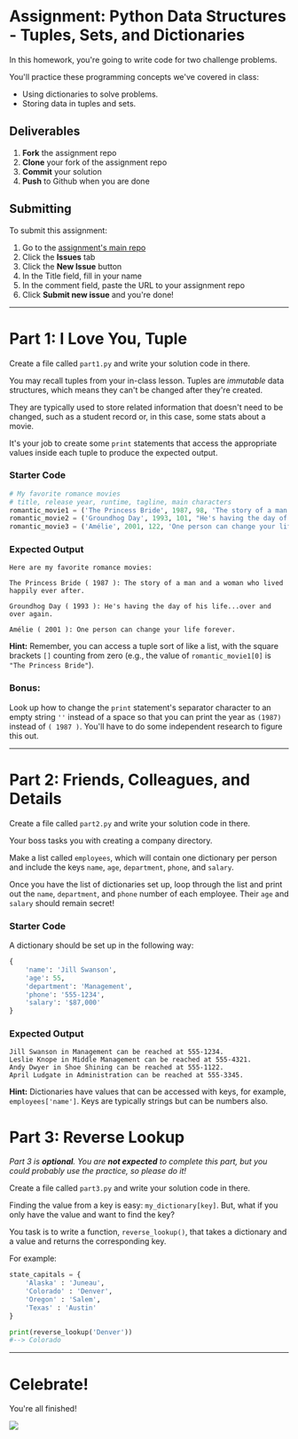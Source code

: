 # Assignment: Python Data Structures - Tuples, Sets, and Dictionaries

In this homework, you're going to write code for two challenge problems.

You'll practice these programming concepts we've covered in class:

* Using dictionaries to solve problems.
* Storing data in tuples and sets.

## Deliverables

1. **Fork** the assignment repo
1. **Clone** your fork of the assignment repo
1. **Commit** your solution
1. **Push** to Github when you are done

## Submitting

To submit this assignment:

1. Go to the [assignment's main repo](https://git.generalassemb.ly/PYTHR-august-2019/hw-08-tuples-and-dictionaries)
1. Click the **Issues** tab
1. Click the **New Issue** button
1. In the Title field, fill in your name
1. In the comment field, paste the URL to your assignment repo
1. Click **Submit new issue** and you're done!

---

# Part 1: I Love You, Tuple

Create a file called `part1.py` and write your solution code in there.

You may recall tuples from your in-class lesson. Tuples are *immutable* data structures, which means they can't be changed after they're created.

They are typically used to store related information that doesn't need to be changed, such as a student record or, in this case, some stats about a movie.

It's your job to create some `print` statements that access the appropriate values inside each tuple to produce the expected output.

### Starter Code

```python
# My favorite romance movies
# title, release year, runtime, tagline, main characters
romantic_movie1 = ('The Princess Bride', 1987, 98, 'The story of a man and a woman who lived happily ever after.', ['Buttercup', 'Westley', 'Fezzik', 'Inigo Montoya', 'Vizzini'])
romantic_movie2 = ('Groundhog Day', 1993, 101, "He's having the day of his life… over and over again.", ['Phil Connors'])
romantic_movie3 = ('Amélie', 2001, 122, 'One person can change your life forever.', ['Amélie Poulain', 'Nino Quincampoix', 'The Garden Gnome'])
```

### Expected Output

```
Here are my favorite romance movies:

The Princess Bride ( 1987 ): The story of a man and a woman who lived happily ever after.

Groundhog Day ( 1993 ): He's having the day of his life...over and over again.

Amélie ( 2001 ): One person can change your life forever.
```

**Hint:** Remember, you can access a tuple sort of like a list, with the square brackets `[]` counting from zero (e.g., the value of `romantic_movie1[0]` is `"The Princess Bride"`).

### Bonus:

Look up how to change the `print` statement's separator character to an empty string `''` instead of a space so that you can print the year as `(1987)` instead of `( 1987 )`. You'll have to do some independent research to figure this out.

---

# Part 2: Friends, Colleagues, and Details

Create a file called `part2.py` and write your solution code in there.

Your boss tasks you with creating a company directory.

Make a list called `employees`, which will contain one dictionary per person and include the keys `name`, `age`, `department`, `phone`, and `salary`.

Once you have the list of dictionaries set up, loop through the list and print out the `name`, `department`, and `phone` number of each employee. Their `age` and `salary` should remain secret!

### Starter Code

A dictionary should be set up in the following way:

```python
{
    'name': 'Jill Swanson',
    'age': 55,
    'department': 'Management',
    'phone': '555-1234',
    'salary': '$87,000'
}
```

### Expected Output

```
Jill Swanson in Management can be reached at 555-1234.
Leslie Knope in Middle Management can be reached at 555-4321.
Andy Dwyer in Shoe Shining can be reached at 555-1122.
April Ludgate in Administration can be reached at 555-3345.
```

**Hint:** Dictionaries have values that can be accessed with keys, for example, `employees['name']`. Keys are typically strings but can be numbers also.

# Part 3: Reverse Lookup

_Part 3 is **optional**. You are **not expected** to complete this part, but you could probably use the practice, so please do it!_

Create a file called `part3.py` and write your solution code in there.

Finding the value from a key is easy: `my_dictionary[key]`. But, what if you only have the value and want to find the key?

You task is to write a function, `reverse_lookup()`, that takes a dictionary and a value and returns the corresponding key.

For example:

```python
state_capitals = {
    'Alaska' : 'Juneau',
    'Colorado' : 'Denver',
    'Oregon' : 'Salem',
    'Texas' : 'Austin'
}

print(reverse_lookup('Denver'))
#--> Colorado
```

---

# Celebrate!

You're all finished!

![](https://media.giphy.com/media/UkhHIZ37IDRGo/giphy.gif)
